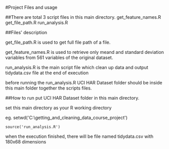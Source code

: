 #Project Files and usage

##There are total 3 script files in this main directory.
get_feature_names.R
get_file_path.R
run_analysis.R


##Files' description

get_file_path.R is used to get full file path of a file.

get_feature_names.R is used to retrieve only meand and standard deviation variables from 561 variables of the original dataset.

run_analysis.R is the main script file which clean up data and output tidydata.csv file at the end of execution

before running the run_analysis.R UCI HAR Dataset folder should be inside this main folder together the scripts files.



##How to run 
put UCI HAR Dataset folder in this main directory.

set this main directory as your R working directory

eg. 
    setwd('C:\\getting_and_cleaning_data_course_project')

    source('run_analysis.R')

when the execution finished, there will be file named tidydata.csv with  180x68 dimensions
